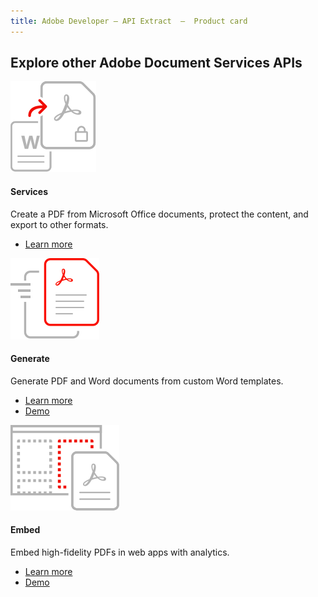 ```yaml
---
title: Adobe Developer — API Extract  —  Product card
---
```


<TitleBlock slots="heading" theme="light" className='titleBlock-align-left'/>

## Explore other Adobe Document Services APIs

<ProductCard slots="icon, heading, text, buttons" theme="light" width="33%" className="product-card-compact-img product-card-compact-img-service"/>

![Create Source Support](../../images/create_secure_support.svg)

#### Services

Create a PDF from Microsoft Office documents, protect the content, and export to other formats.

* [Learn more](/src/pages/apis/pdf-services.md)


<ProductCard slots="icon, heading, text, buttons" theme="light" width="33%" className="product-card-compact-img product-card-compact-img-service"/>

![Generate](../../images/Generate.svg)

#### Generate

Generate PDF and Word documents from custom Word templates.

* [Learn more](/src/pages/apis/doc-generation.md)
* [Demo](https://documentcloud.adobe.com/dc-docgen-playground/index.html#/)


<ProductCard slots="icon, heading, text, buttons" theme="light" width="33%" className="product-card-compact-img product-card-compact-img-service"/>

![Embed](../../images/customizable_experience.svg)

#### Embed

Embed high-fidelity PDFs in web apps with analytics.

* [Learn more](/src/pages/apis/pdf-embed.md)
* [Demo](https://documentcloud.adobe.com/view-sdk-demo/index.html#/view/FULL_WINDOW/Bodea%20Brochure.pdf)